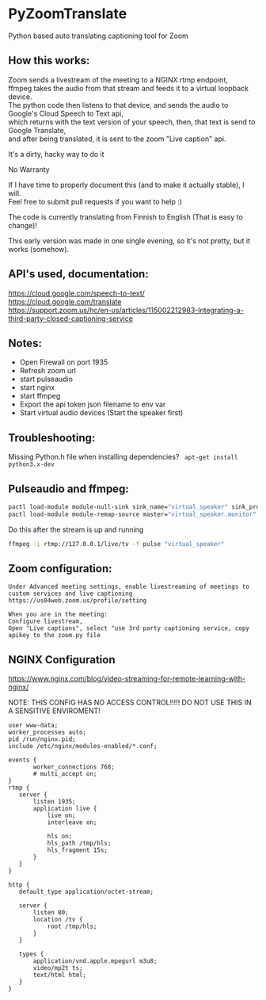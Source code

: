 # PyZoomTranslate
Python based auto translating captioning tool for Zoom

## How this works:
Zoom sends a livestream of the meeting to a NGINX rtmp endpoint,  
ffmpeg takes the audio from that stream and feeds it to a virtual loopback device.  
The python code then listens to that device, and sends the audio to Google's Cloud Speech to Text api,  
which returns with the text version of your speech, then, that text is send to Google Translate,  
and after being translated, it is sent to the zoom "Live caption" api.

It's a dirty, hacky way to do it 

No Warranty

If I have time to properly document this (and to make it actually stable), I will.  
Feel free to submit pull requests if you want to help :)  

The code is currently translating from Finnish to English (That is easy to change)!  


This early version was made in one single evening, so it's not pretty, but it works (somehow). 


## API's used, documentation:
https://cloud.google.com/speech-to-text/  
https://cloud.google.com/translate  
https://support.zoom.us/hc/en-us/articles/115002212983-Integrating-a-third-party-closed-captioning-service  

## Notes:
 - Open Firewall on port 1935
 - Refresh zoom url
 - start pulseaudio
 - start nginx
 - start ffmpeg
 - Export the api token json filename to env var
 - Start virtual audio devices (Start the speaker first)


## Troubleshooting:
Missing Python.h file when installing dependencies?
``` apt-get install python3.x-dev```

## Pulseaudio and ffmpeg:

 ```sh 
 pactl load-module module-null-sink sink_name="virtual_speaker" sink_properties=device.description="virtual_speaker"
 pactl load-module module-remap-source master="virtual_speaker.monitor" source_name="virtual_mic" source_properties=device.description="virtual_mic"
 ```

Do this after the stream is up and running
 ```sh
ffmpeg -i rtmp://127.0.0.1/live/tv -f pulse "virtual_speaker"
 ```
 



## Zoom configuration:
    Under Advanced meeting settings, enable livestreaming of meetings to custom services and live captioning
    https://us04web.zoom.us/profile/setting

    When you are in the meeting:
    Configure livestream,
    Open "Live captions", select "use 3rd party captioning service, copy apikey to the zoom.py file



## NGINX Configuration


 https://www.nginx.com/blog/video-streaming-for-remote-learning-with-nginx/


 NOTE: THIS CONFIG HAS NO ACCESS CONTROL!!!!!
 DO NOT USE THIS IN A SENSITIVE ENVIROMENT!

 ```apacheconf
user www-data;
worker_processes auto;
pid /run/nginx.pid;
include /etc/nginx/modules-enabled/*.conf;

events {
        worker_connections 768;
        # multi_accept on;
}
rtmp {
    server {
        listen 1935;
        application live {
            live on;
            interleave on;

            hls on;
            hls_path /tmp/hls;
            hls_fragment 15s;
        }
    }
}

http {
    default_type application/octet-stream;

    server {
        listen 80;
        location /tv {
            root /tmp/hls;
        }
    }

    types {
        application/vnd.apple.mpegurl m3u8;
        video/mp2t ts;
        text/html html;
    }
}
```
